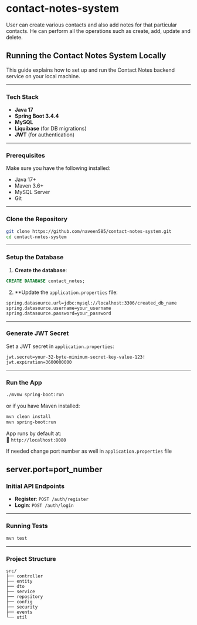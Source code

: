 # contact-notes-system
User can create various contacts and also add notes for that particular contacts. He can perform all the operations such as create, add, update and delete.

## Running the Contact Notes System Locally

This guide explains how to set up and run the Contact Notes backend service on your local machine.

---

###  Tech Stack
- **Java 17**
- **Spring Boot 3.4.4**
- **MySQL**
- **Liquibase** (for DB migrations)
- **JWT** (for authentication)

---

### Prerequisites

Make sure you have the following installed:

- Java 17+
- Maven 3.6+
- MySQL Server
- Git

---

###  Clone the Repository

```bash
git clone https://github.com/naveen585/contact-notes-system.git
cd contact-notes-system
```

---

### Setup the Database

1. **Create the database**:
```sql
CREATE DATABASE contact_notes;
```

2. **Update the `application.properties` file:

```
spring.datasource.url=jdbc:mysql://localhost:3306/created_db_name
spring.datasource.username=your_username
spring.datasource.password=your_password
```

---


### Generate JWT Secret

Set a JWT secret in `application.properties`:

```
jwt.secret=your-32-byte-minimum-secret-key-value-123! 
jwt.expiration=3600000000
```

---

###  Run the App

```bash
./mvnw spring-boot:run
```

or if you have Maven installed:

```bash
mvn clean install
mvn spring-boot:run
```

App runs by default at:  
📍 `http://localhost:8080`

If needed change port number as well in `application.properties` file

server.port=port_number
---

###  Initial API Endpoints

- **Register**: `POST /auth/register`
- **Login**: `POST /auth/login`

---

###  Running Tests

```bash
mvn test
```

---

###  Project Structure

```
src/
├── controller
├── entity
├── dto
├── service
├── repository
├── config
├── security
├── events
└── util
```
